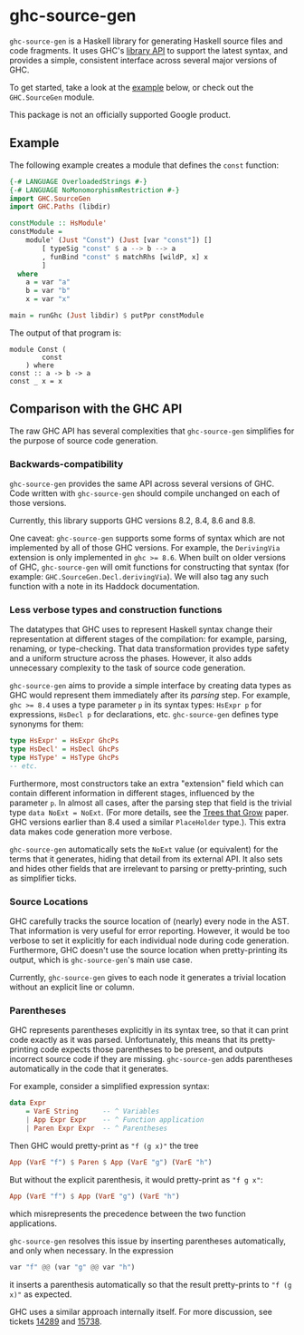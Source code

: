 # ghc-source-gen

`ghc-source-gen` is a Haskell library for generating Haskell source files and
code fragments.  It uses GHC's [library API] to support the latest syntax, and
provides a simple, consistent interface across several major versions of GHC.

To get started, take a look at the [example](#example) below, or check out the
`GHC.SourceGen` module.

This package is not an officially supported Google product.

[library API]: https://hackage.haskell.org/package/ghc

## Example

The following example creates a module that defines the
`const` function:

```haskell
{-# LANGUAGE OverloadedStrings #-}
{-# LANGUAGE NoMonomorphismRestriction #-}
import GHC.SourceGen
import GHC.Paths (libdir)

constModule :: HsModule'
constModule =
    module' (Just "Const") (Just [var "const"]) []
        [ typeSig "const" $ a --> b --> a
        , funBind "const" $ matchRhs [wildP, x] x
        ]
  where
    a = var "a"
    b = var "b"
    x = var "x"

main = runGhc (Just libdir) $ putPpr constModule
```

The output of that program is:

```
module Const (
        const
    ) where
const :: a -> b -> a
const _ x = x
```

## Comparison with the GHC API

The raw GHC API has several complexities that `ghc-source-gen` simplifies for the
purpose of source code generation.

### Backwards-compatibility
`ghc-source-gen` provides the same API across several versions of GHC.  Code written
with `ghc-source-gen` should compile unchanged on each of those versions.

Currently, this library supports GHC versions 8.2, 8.4, 8.6 and 8.8.

One caveat: `ghc-source-gen` supports some forms of syntax
which are not implemented by all of those GHC versions.  For example, the
`DerivingVia` extension is only implemented in `ghc >= 8.6`.  When built on
older versions of GHC, `ghc-source-gen` will omit functions for constructing
that syntax (for example: `GHC.SourceGen.Decl.derivingVia`).  We will also tag
any such function with a note in its Haddock documentation.

### Less verbose types and construction functions

The datatypes that GHC uses to represent Haskell syntax change their
representation at different stages of the compilation: for example, parsing,
renaming, or type-checking.  That data transformation provides type safety and
a uniform structure across the phases.  However, it also adds unnecessary
complexity to the task of source code generation.

`ghc-source-gen` aims to provide a simple interface by creating data types as
GHC would represent them immediately after its *parsing* step.  For example,
`ghc >= 8.4` uses a type parameter `p` in its syntax types: `HsExpr p` for
expressions, `HsDecl p` for declarations, etc.  `ghc-source-gen` defines type
synonyms for them:

```haskell
type HsExpr' = HsExpr GhcPs
type HsDecl' = HsDecl GhcPs
type HsType' = HsType GhcPs
-- etc.
```

Furthermore, most constructors take an extra "extension" field which can
contain different information in different stages, influenced by the parameter
`p`.  In almost all cases, after the parsing step that field is the
trivial type `data NoExt = NoExt`.  (For more details, see the [Trees that
Grow] paper. GHC versions earlier than 8.4 used a similar `PlaceHolder` type.).
This extra data makes code generation more verbose.

`ghc-source-gen` automatically sets the `NoExt` value (or equivalent) for the
terms that it generates, hiding that detail from its external API.  It also
sets and hides other fields that are irrelevant to parsing or pretty-printing,
such as simplifier ticks.

[Trees that Grow]: https://gitlab.haskell.org/ghc/ghc/wikis/implementing-trees-that-grow

### Source Locations
GHC carefully tracks the source location of (nearly) every node in the AST.
That information is very useful for error reporting.  However, it would be too
verbose to set it explicitly for each individual node during code generation.
Furthermore, GHC doesn't use the source location when pretty-printing its
output, which is `ghc-source-gen`'s main use case.

Currently, `ghc-source-gen` gives to each node it generates a trivial location
without an explicit line or column.

### Parentheses
GHC represents parentheses explicitly in its syntax tree, so that it can print code
exactly as it was parsed.  Unfortunately, this means that its pretty-printing code
expects those parentheses to be present, and outputs incorrect
source code if they are missing.  `ghc-source-gen`
adds parentheses automatically in the code that it generates.

For example, consider a simplified expression syntax:

```haskell
data Expr
    = VarE String      -- ^ Variables
    | App Expr Expr    -- ^ Function application
    | Paren Expr Expr  -- ^ Parentheses
```

Then GHC would pretty-print as `"f (g x)"` the tree

```haskell
App (VarE "f") $ Paren $ App (VarE "g") (VarE "h")
```

But without the explicit parenthesis, it would pretty-print as `"f g x"`:

```haskell
App (VarE "f") $ App (VarE "g") (VarE "h")
```

which misrepresents the precedence between the two function applications.

`ghc-source-gen` resolves this issue by inserting parentheses automatically, and only when necessary.  In the expression

```haskell
var "f" @@ (var "g" @@ var "h")
```

it inserts a parenthesis automatically so that the result pretty-prints to `"f (g x)"` as expected.

GHC uses a similar approach internally itself.  For more discussion, see tickets [14289](https://gitlab.haskell.org/ghc/ghc/issues/14289) and [15738](https://gitlab.haskell.org/ghc/ghc/issues/15738).
